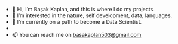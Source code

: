 - 👋 Hi, I’m Başak Kaplan,  and this is where I do my projects.
- 👀 I’m interested in the nature, self development, data, languages.
- 🌱 I’m currently on a path to become a Data Scientist.
-
- 📫 You can reach me on basakaplan503@gmail.com

<!---
kapplan/kapplan is a ✨ special ✨ repository because its `README.md` (this file) appears on your GitHub profile.
You can click the Preview link to take a look at your changes.
--->
